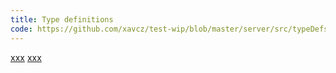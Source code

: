 ```yaml
---
title: Type definitions
code: https://github.com/xavcz/test-wip/blob/master/server/src/typeDefs.js
---
```


<a href="https://github.com/xavcz/test-wip/blob/master/server/src/typeDefs.js#L1-L10">xxx</a>
<a href="https://github.com/xavcz/test-wip/blob/master/server/src/typeDefs.js#L4">xxx</a>